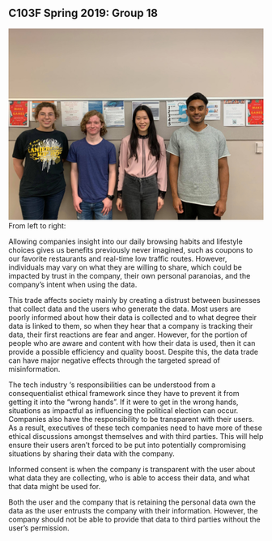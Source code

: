 ## C103F Spring 2019: Group 18
<img src="56252806_317928325473583_7763946393101664256_n.jpg" width="800" />
From left to right: 


Allowing companies insight into our daily browsing habits and lifestyle choices gives us benefits previously never imagined, such as coupons to our favorite restaurants and real-time low traffic routes. However, individuals may vary on what they are willing to share, which could be impacted by trust in the company, their own personal paranoias, and the company’s intent when using the data. 

This trade affects society mainly by creating a distrust between businesses that collect data and the users who generate the data. Most users are poorly informed about how their data is collected and to what degree their data is linked to them, so when they hear that a company is tracking their data, their first reactions are fear and anger. However, for the portion of people who are aware and content with how their data is used, then it can provide a possible efficiency and quality boost. Despite this, the data trade can have major negative effects through the targeted spread of misinformation.

The tech industry ‘s responsibilities can be understood from a consequentialist ethical framework since they have to prevent it from getting it into the “wrong hands”. If it were to get in the wrong hands, situations as impactful as influencing the political election can occur. Companies also have the responsibility to be transparent with their users. As a result, executives of these tech companies need to have more of these ethical discussions amongst themselves and with third parties. This will help ensure their users aren’t forced to be put into potentially compromising situations by sharing their data with the company.

Informed consent is when the company is transparent with the user about what data they are collecting, who is able to access their data, and what that data might be used for. 

Both the user and the company that is retaining the personal data own the data as the user entrusts the company with their information. However, the company should not be able to provide that data to third parties without the user’s permission.
